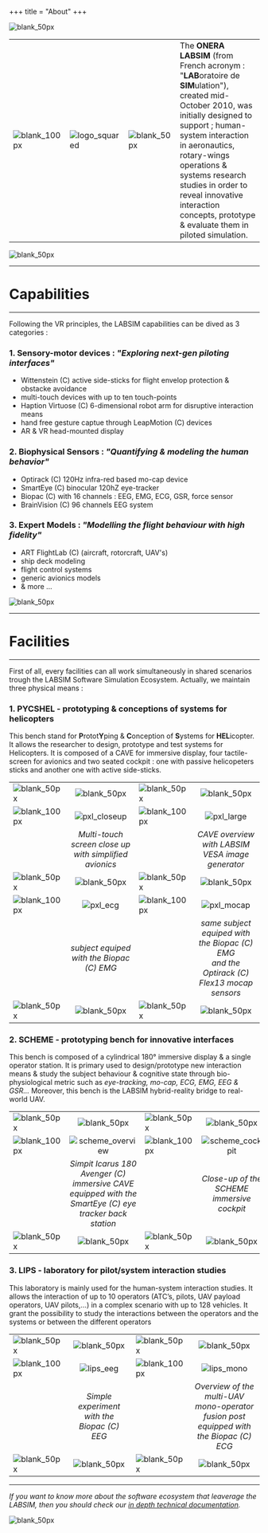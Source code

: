 +++
title = "About"
+++

![blank_50px](/img/blank_50px.jpg)

| | | | |
| --- | --- | --- | --- |
| ![blank_100px](/img/blank_100px.jpg) | ![logo_squared](/img/logo_square.png) | ![blank_50px](/img/blank_50px.jpg) | The **ONERA LABSIM** (from French acronym : "**LAB**oratoire de **SIM**ulation"), created mid-October 2010, was initially designed to support ; human-system interaction in aeronautics, rotary-wings operations & systems research studies in order to reveal innovative interaction concepts, prototype & evaluate them in piloted simulation.  |

![blank_50px](/img/blank_50px.jpg)

---

# Capabilities

---

Following the VR principles, the LABSIM capabilities can be dived as 3 categories :

### 1. Sensory-motor devices : *"Exploring next-gen piloting interfaces"*

  - Wittenstein (C) active side-sticks for flight envelop protection & obstacke avoidance
  - multi-touch devices with up to ten touch-points
  - Haption Virtuose (C) 6-dimensional robot arm for disruptive interaction means
  - hand free gesture captue through LeapMotion (C) devices
  - AR & VR head-mounted display


### 2. Biophysical Sensors : *"Quantifying & modeling the human behavior"*

  - Optirack (C) 120Hz infra-red based mo-cap device
  - SmartEye (C) binocular 120hZ eye-tracker
  - Biopac (C) with 16 channels : EEG, EMG, ECG, GSR, force sensor
  - BrainVision (C)  96 channels EEG system


### 3. Expert Models : *"Modelling the flight behaviour with high fidelity"*

  - ART FlightLab (C) (aircraft, rotorcraft, UAV's)
  - ship deck modeling
  - flight control systems
  - generic avionics models
  - & more ...

![blank_50px](/img/blank_50px.jpg)

---

# Facilities

---

First of all, every facilities can all work simultaneously in shared scenarios trough the LABSIM Software Simulation Ecosystem. Actually, we maintain three physical means :

### 1. PYCSHEL - prototyping & conceptions of systems for helicopters

This bench stand for **P**rotot**Y**ping & **C**onception of **S**ystems for **HEL**icopter. It allows the researcher to design, prototype and test systems for Helicopters. It is composed of a CAVE for immersive display, four tactile-screen  for avionics and two seated cockpit : one with passive helicopeters sticks and another one with active side-sticks.

| | | | |
| --- | :---: | --- | :---: |
| ![blank_50px](/img/blank_50px.jpg) | ![blank_50px](/img/blank_50px.jpg) | ![blank_50px](/img/blank_50px.jpg) | ![blank_50px](/img/blank_50px.jpg) |
| ![blank_100px](/img/blank_100px.jpg) | ![pxl_closeup](/img/facility/pxl-closeup-sized.jpg) | ![blank_100px](/img/blank_100px.jpg) | ![pxl_large](/img/facility/pxl-large-sized.jpg) |
| | *Multi-touch screen close up with simplified avionics* | | *CAVE overview with LABSIM VESA image generator* |
| ![blank_50px](/img/blank_50px.jpg) | ![blank_50px](/img/blank_50px.jpg) | ![blank_50px](/img/blank_50px.jpg) | ![blank_50px](/img/blank_50px.jpg) |
| ![blank_100px](/img/blank_100px.jpg) | ![pxl_ecg](/img/facility/pxl-ecg-sized.jpg) | ![blank_100px](/img/blank_100px.jpg) | ![pxl_mocap](/img/facility/pxl-mocap-sized.jpg) |
| | *subject equiped with the Biopac (C) EMG* | | *same subject equiped with the Biopac (C) EMG<br> and the Optirack (C) Flex13 mocap sensors* |
| ![blank_50px](/img/blank_50px.jpg) | ![blank_50px](/img/blank_50px.jpg) | ![blank_50px](/img/blank_50px.jpg) | ![blank_50px](/img/blank_50px.jpg) |

### 2. SCHEME - prototyping bench for innovative interfaces

This bench is composed of a cylindrical 180° immersive display & a single operator station. It is primary used to design/prototype new interaction means & study the subject behaviour & cognitive state through bio-physiological metric such as *eye-tracking, mo-cap, ECG, EMG, EEG & GSR...* Moreover, this bench is the LABSIM hybrid-reality bridge to real-world UAV.  

| | | | |
| --- | :---: | --- | :---: |
| ![blank_50px](/img/blank_50px.jpg) | ![blank_50px](/img/blank_50px.jpg) | ![blank_50px](/img/blank_50px.jpg) | ![blank_50px](/img/blank_50px.jpg) |
| ![blank_100px](/img/blank_100px.jpg) | ![scheme_overview](/img/facility/scheme-wide.jpg) | ![blank_100px](/img/blank_100px.jpg) | ![scheme_cockpit](/img/facility/scheme-cockpit.jpg) |
| | *Simpit Icarus 180 Avenger (C) immersive CAVE <br>equipped with the SmartEye (C) eye tracker back station* | | *Close-up of the SCHEME immersive cockpit* |
| ![blank_50px](/img/blank_50px.jpg) | ![blank_50px](/img/blank_50px.jpg) | ![blank_50px](/img/blank_50px.jpg) | ![blank_50px](/img/blank_50px.jpg) |

### 3. LIPS - laboratory for pilot/system interaction studies

This laboratory is mainly used for the human-system interaction studies. It allows the interaction of up to 10 operators (ATC’s, pilots, UAV payload operators, UAV pilots,…) in a complex scenario with up to 128 vehicles. It grant the possibility to study the interactions between the operators and the systems or between the different operators

| | | | |
| --- | :---: | --- | :---: |
| ![blank_50px](/img/blank_50px.jpg) | ![blank_50px](/img/blank_50px.jpg) | ![blank_50px](/img/blank_50px.jpg) | ![blank_50px](/img/blank_50px.jpg) |
| ![blank_100px](/img/blank_100px.jpg) | ![lips_eeg](/img/facility/lips-eeg.jpg) | ![blank_100px](/img/blank_100px.jpg) | ![lips_mono](/img/facility/lips-mono.jpg) |
| | *Simple experiment with the Biopac (C) EEG* | | *Overview of the multi-UAV mono-operator fusion post<br>equipped with the Biopac (C) ECG* |
| ![blank_50px](/img/blank_50px.jpg) | ![blank_50px](/img/blank_50px.jpg) | ![blank_50px](/img/blank_50px.jpg) | ![blank_50px](/img/blank_50px.jpg) |

---

*If you want to know more about the software ecosystem that leaverage the LABSIM, then you should check our [in depth technical documentation](https://labsim.github.io/technical-doc/).*

![blank_50px](/img/blank_50px.jpg)

